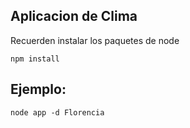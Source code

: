 ## Aplicacion de Clima

Recuerden instalar los paquetes de node

```
npm install 
```

## Ejemplo:

```
node app -d Florencia
```